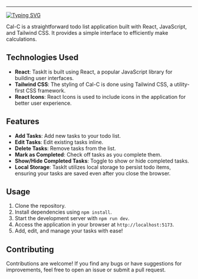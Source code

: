 

---

[![Typing SVG](https://readme-typing-svg.demolab.com?font=Fira+Code&weight=600&size=22&duration=2000&pause=1000&color=008CF7&vCenter=true&random=false&width=435&lines=Cal-C;A+simple+Calculator+application+)](https://git.io/typing-svg)

Cal-C is a straightforward todo list application built with React, JavaScript, and Tailwind CSS. It provides a simple interface to efficiently make calculations.

## Technologies Used

- **React**: TaskIt is built using React, a popular JavaScript library for building user interfaces.
- **Tailwind CSS**: The styling of Cal-C is done using Tailwind CSS, a utility-first CSS framework.
- **React Icons**: React Icons is used to include icons in the application for better user experience.

## Features

- **Add Tasks**: Add new tasks to your todo list.
- **Edit Tasks**: Edit existing tasks inline.
- **Delete Tasks**: Remove tasks from the list.
- **Mark as Completed**: Check off tasks as you complete them.
- **Show/Hide Completed Tasks**: Toggle to show or hide completed tasks.
- **Local Storage**: TaskIt utilizes local storage to persist todo items, ensuring your tasks are saved even after you close the browser.

## Usage

1. Clone the repository.
2. Install dependencies using `npm install`.
3. Start the development server with `npm run dev`.
4. Access the application in your browser at `http://localhost:5173`.
5. Add, edit, and manage your tasks with ease!

## Contributing

Contributions are welcome! If you find any bugs or have suggestions for improvements, feel free to open an issue or submit a pull request.

